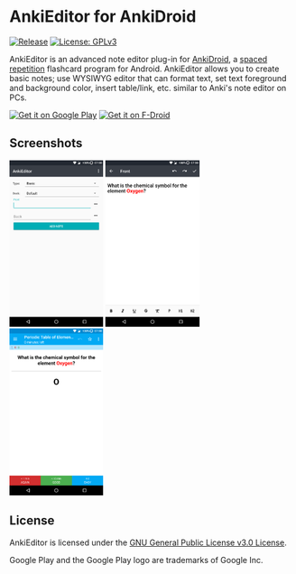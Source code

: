 AnkiEditor for AnkiDroid
======
[![Release][releasever-svg]][releasever] [![License: GPLv3][gplbadge-svg]][gplbadge]

AnkiEditor is an advanced note editor plug-in for [AnkiDroid](https://github.com/ankidroid/Anki-Android), a [spaced repetition][srswiki] flashcard program for Android. AnkiEditor allows you to create basic notes; use WYSIWYG editor that can format text, set text foreground and background color, insert table/link, etc. similar to Anki's note editor on PCs.

[<img src="https://play.google.com/intl/en_us/badges/images/generic/en-play-badge.png"
     alt="Get it on Google Play"
     height="80">](https://play.google.com/store/apps/details?id=com.jkcarino.ankieditor)
[<img src="https://f-droid.org/badge/get-it-on.png"
     alt="Get it on F-Droid"
     height="80">](https://f-droid.org/packages/com.jkcarino.ankieditor/)

Screenshots
------

<img src="/art/Screenshot_01.png" width="33%" /> <img src="/art/Screenshot_02.png" width="33%" /> <img src="/art/Screenshot_03.png" width="33%" />

License
-------

AnkiEditor is licensed under the [GNU General Public License v3.0 License](https://www.gnu.org/licenses/gpl.html).

Google Play and the Google Play logo are trademarks of Google Inc.

[releasever-svg]: https://img.shields.io/github/release/jkennethcarino/AnkiEditor/all.svg
[releasever]: https://github.com/jkennethcarino/AnkiEditor/releases
[srswiki]: https://en.wikipedia.org/wiki/Spaced_repetition
[gplbadge-svg]: https://img.shields.io/badge/License-GPLv3-blue.svg
[gplbadge]: https://github.com/jkennethcarino/AnkiEditor/blob/master/LICENSE
